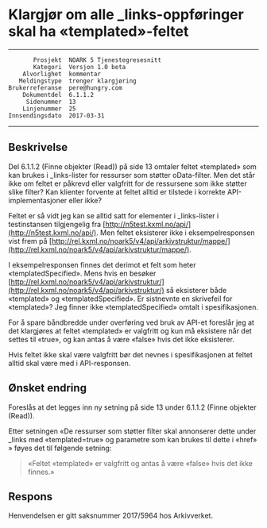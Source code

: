 Klargjør om alle \_links-oppføringer skal ha «templated»-feltet
===============================================================

 ------------------  ---------------------------------
           Prosjekt  NOARK 5 Tjenestegresesnitt
           Kategori  Versjon 1.0 beta
        Alvorlighet  kommentar
       Meldingstype  trenger klargjøring
    Brukerreferanse  pere@hungry.com
        Dokumentdel  6.1.1.2
         Sidenummer  13
        Linjenummer  25
    Innsendingsdato  2017-03-31
 ------------------  ---------------------------------

Beskrivelse
-----------

Del 6.1.1.2 (Finne objekter (Read)) på side 13 omtaler feltet
«templated» som kan brukes i \_links-lister for ressurser som støtter
oData-filter.  Men det står ikke om feltet er påkrevd eller valgfritt
for de ressursene som ikke støtter slike filter?  Kan klienter
forvente at feltet alltid er tilstede i korrekte API-implementasjoner
eller ikke?

Feltet er så vidt jeg kan se alltid satt for elementer i
\_links-lister i testinstansen tilgjengelig fra
[http://n5test.kxml.no/api/](http://n5test.kxml.no/api/).  Men feltet
eksisterer ikke i eksempelresponsen vist frem på
[http://rel.kxml.no/noark5/v4/api/arkivstruktur/mappe/](http://rel.kxml.no/noark5/v4/api/arkivstruktur/mappe/).

I eksempelresponsen finnes det derimot et felt som heter
«templatedSpecified».  Mens hvis en besøker
[http://rel.kxml.no/noark5/v4/api/arkivstruktur/](http://rel.kxml.no/noark5/v4/api/arkivstruktur/)
så eksisterer både «templated» og «templatedSpecified».  Er sistnevnte
en skrivefeil for «templated»?  Jeg finner ikke «templatedSpecified»
omtalt i spesifikasjonen.

For å spare båndbredde under overføring ved bruk av API-et foreslår
jeg at det klargjøres at feltet «templated» er valgfritt og kun må
eksistere når det settes til «true», og kan antas å være «false» hvis
det ikke eksisterer.

Hvis feltet ikke skal være valgfritt bør det nevnes i spesifikasjonen
at feltet alltid skal være med i API-responsen.

Ønsket endring
--------------

Foreslås at det legges inn ny setning på side 13 under 6.1.1.2 (Finne
objekter (Read)).

Etter setningen «De ressurser som støtter filter skal annonserer dette
under \_links med «templated=true» og parametre som kan brukes til
dette i «href» » føyes det til følgende setning:

> «Feltet «templated» er valgfritt og antas å være «false» hvis det
> ikke finnes.»

Respons
-------

Henvendelsen er gitt saksnummer 2017/5964 hos Arkivverket.
